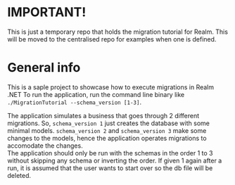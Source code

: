 ﻿# IMPORTANT!
This is just a temporary repo that holds the migration tutorial for Realm. This will be moved to the centralised repo for examples when one is defined.

# General info
This is a saple project to showcase how to execute migrations in Realm .NET
To run the application, run the command line binary like `./MigrationTutorial --schema_version [1-3]`.

The application simulates a business that goes through 2 different migrations. So, `schema_version 1` just creates the database with some minimal models. `schema_version 2` and `schema_version 3` make some changes to the models, hence the application operates migrations to accomodate the changes.  
The application should only be run with the schemas in the order 1 to 3 without skipping any schema or inverting the order. If given 1 again after a run, it is assumed that the user wants to start over so the db file will be deleted.